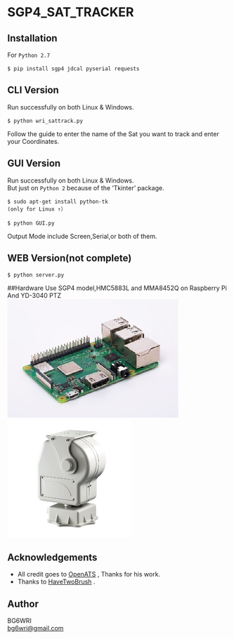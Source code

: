 # SGP4_SAT_TRACKER

## Installation
For ```Python 2.7```
```
$ pip install sgp4 jdcal pyserial requests
```


## CLI Version
Run successfully on both Linux & Windows.  
```
$ python wri_sattrack.py
```
Follow the guide to enter the name of the Sat you want to track and enter your Coordinates.  


## GUI Version
Run successfully on both Linux & Windows.   
But just on ```Python 2``` because of the ‘Tkinter’ package.  
```
$ sudo apt-get install python-tk
(only for Linux ↑）

$ python GUI.py
```
Output Mode include Screen,Serial,or both of them.  

## WEB Version(not complete)

```
$ python server.py
```

##Hardware
Use SGP4 model,HMC5883L and MMA8452Q on Raspberry Pi
And YD-3040 PTZ
![avatar](/image/RPi.jpg)
![avatar](/image/YD-3040.jpg)


## Acknowledgements

- All credit goes to [OpenATS](https://github.com/OpenATS) , Thanks for his work.
- Thanks to [HaveTwoBrush](https://github.com/HaveTwoBrush) .


## Author
BG6WRI  
 <bg6wri@gmail.com>  

